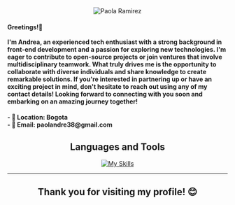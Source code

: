  <div align="center">
  <img src="https://github.com/paolandre/paolandre/assets/129551206/42d32622-36ba-4f6d-a133-032648ccc8cc" alt="Paola Ramirez" style="max-width: 100%;">
</div>

<div>
    <h4>Greetings!👋 <br> <br>
     I'm Andrea, an experienced tech enthusiast with a strong background in front-end development and a passion for exploring new technologies. I'm eager to contribute to open-source projects or join ventures that involve multidisciplinary teamwork. What truly drives me is the opportunity to collaborate with diverse individuals and share knowledge to create remarkable solutions. If you're interested in partnering up or have an exciting project in mind, don't hesitate to reach out using any of my contact details! Looking forward to connecting with you soon and embarking on an amazing journey together!</h4>
    <h4> - 📍 Location: Bogota <br>
         - 📧 Email: paolandre38@gmail.com
    </h4>
</div>

  <h2 align="center">Languages and Tools</h2>
  <div align="center">
    <a align="center" href="https://skillicons.dev/icons?i=javascript,html,css,discord,figma,firebase,git,github,nodejs,photoshop,replit,vercel,vscode,wordpress&theme=light" target="_blank">
      <img align="center" src="https://skillicons.dev/icons?i=javascript,html,css,discord,figma,firebase,git,github,nodejs,photoshop,replit,vercel,vscode,wordpress&theme=light" alt="My Skills">
    </a>
  </div>
  <hr>
  <h2 align="center">Thank you for visiting my profile! 😊</h2>
</body>
